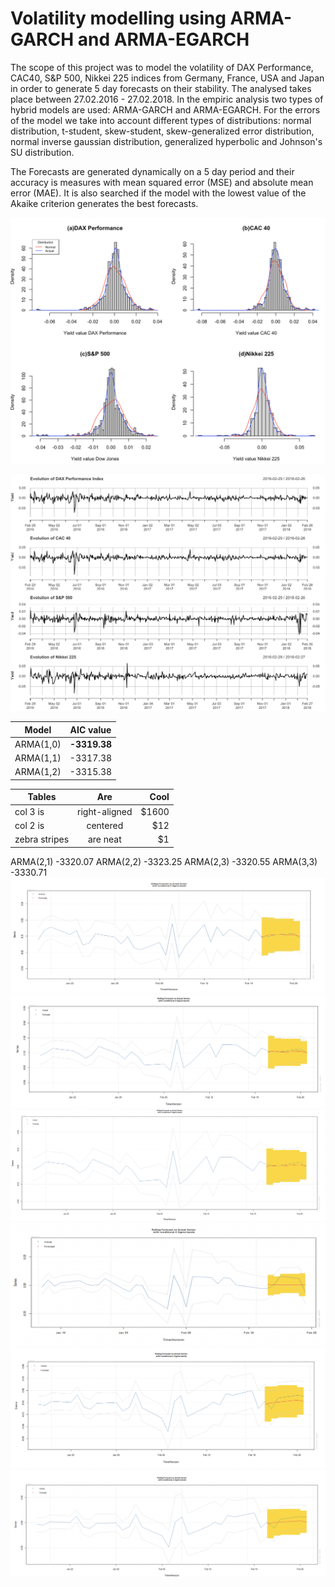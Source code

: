 # Volatility modelling using ARMA-GARCH and ARMA-EGARCH

The scope of this project was to model the volatility of DAX Performance, CAC40, S&P 500, Nikkei 225 indices from Germany, France, USA and Japan in order to generate 5 day forecasts on their stability. The analysed takes place between 27.02.2016 - 27.02.2018. In the empiric analysis two types of hybrid models are used: ARMA-GARCH and ARMA-EGARCH. For the errors of the model we take into account different types of distributions: normal distribution, t-student, skew-student, skew-generalized error distribution, normal inverse gaussian distribution, generalized hyperbolic and Johnson's SU distribution.

The Forecasts are generated dynamically on a 5 day period and their accuracy is measures with mean squared error (MSE) and absolute mean error (MAE). It is also searched if the model with the lowest value of the Akaike criterion generates the best forecasts.

![Screenshot](Images/histogram.png)

![Screenshot](Images/evolution_index.png)

| Model         | AIC value     |
| ------------- |:-------------:| 
| ARMA(1,0)     | **-3319.38** |
| ARMA(1,1)     |   -3317.38    |
| ARMA(1,2)     | 	-3315.38    |

| Tables        | Are           | Cool  |
| ------------- |:-------------:| -----:|
| col 3 is      | right-aligned | $1600 |
| col 2 is      | centered      |   $12 |
| zebra stripes | are neat      |    $1 |

	

ARMA(2,1)	-3320.07
ARMA(2,2)	-3323.25
ARMA(2,3)	-3320.55
ARMA(3,3)	-3330.71
![Screenshot](Images/forecast_dax.png)
![Screenshot](Images/forecast_cac_40_mse.png)
![Screenshot](Images/forecast_cac_40_mae.png)
![Screenshot](Images/forecast_s&p_500.png)
![Screenshot](Images/forecast_nikkei_225_mse.png)
![Screenshot](Images/forecast_nikkei_225_mae.png)
